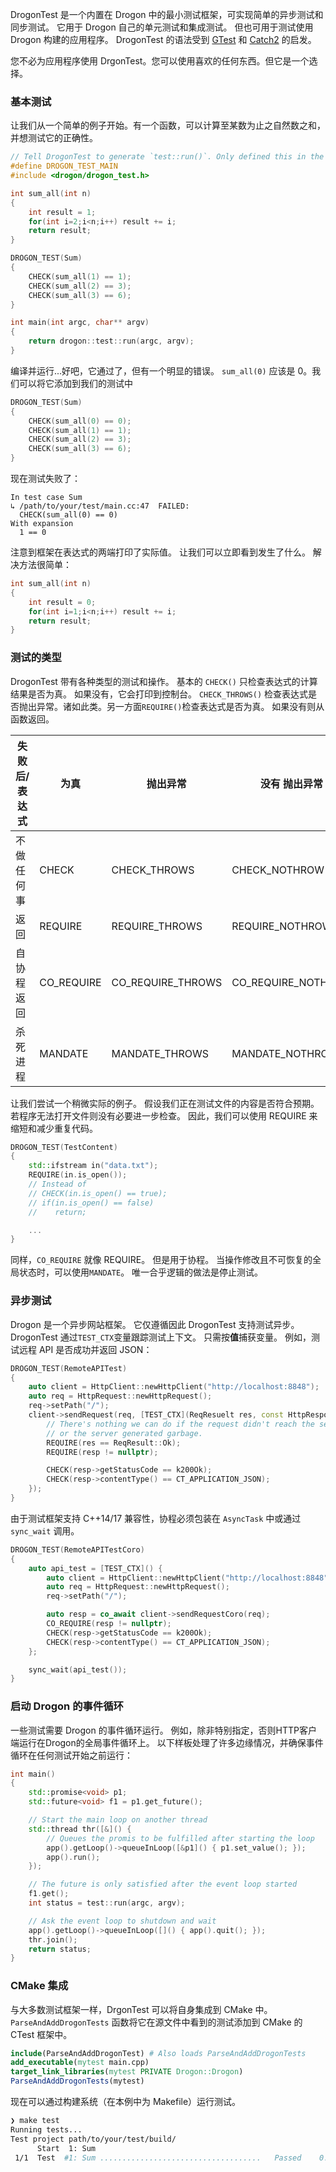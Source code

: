 DrogonTest 是一个内置在 Drogon 中的最小测试框架，可实现简单的异步测试和同步测试。 它用于 Drogon 自己的单元测试和集成测试。 但也可用于测试使用 Drogon 构建的应用程序。 DrogonTest 的语法受到 [GTest](https://github.com/google/googletest) 和 [Catch2](https://github.com/catchorg/Catch2) 的启发。

您不必为应用程序使用 DrgonTest。您可以使用喜欢的任何东西。但它是一个选择。 

### 基本测试

让我们从一个简单的例子开始。有一个函数，可以计算至某数为止之自然数之和，并想测试它的正确性。

```c++
// Tell DrogonTest to generate `test::run()`. Only defined this in the main file
#define DROGON_TEST_MAIN 
#include <drogon/drogon_test.h>

int sum_all(int n)
{
    int result = 1;
    for(int i=2;i<n;i++) result += i;
    return result;
}

DROGON_TEST(Sum)
{
    CHECK(sum_all(1) == 1);
    CHECK(sum_all(2) == 3);
    CHECK(sum_all(3) == 6);
}

int main(int argc, char** argv)
{
    return drogon::test::run(argc, argv);
}
```

编译并运行...好吧，它通过了，但有一个明显的错误。 `sum_all(0)` 应该是 0。我们可以将它添加到我们的测试中

```c++
DROGON_TEST(Sum)
{
    CHECK(sum_all(0) == 0);
    CHECK(sum_all(1) == 1);
    CHECK(sum_all(2) == 3);
    CHECK(sum_all(3) == 6);
}
```

现在测试失败了： 

```
In test case Sum
↳ /path/to/your/test/main.cc:47  FAILED:
  CHECK(sum_all(0) == 0)
With expansion
  1 == 0
```

注意到框架在表达式的两端打印了实际值。 让我们可以立即看到发生了什么。 解决方法很简单： 

```c++
int sum_all(int n)
{
    int result = 0;
    for(int i=1;i<n;i++) result += i;
    return result;
}
```

### 测试的类型

DrogonTest 带有各种类型的测试和操作。 基本的 `CHECK()` 只检查表达式的计算结果是否为真。 如果没有，它会打印到控制台。 `CHECK_THROWS()` 检查表达式是否抛出异常。诸如此类。另一方面`REQUIRE()`检查表达式是否为真。 如果没有则从函数返回。

| 失败后/表达式               | 为真        | 抛出异常           | 没有 抛出异常         | 抛出特定异常           | 
|---------------------------|------------|-------------------|--------------------|----------------------| 
| 不做任何事                 | CHECK      | CHECK_THROWS      | CHECK_NOTHROW      | CHECK_THROWS_AS      | 
| 返回                      | REQUIRE    | REQUIRE_THROWS    | REQUIRE_NOTHROW    | REQUIRE_THROWS_AS    | 
| 自协程返回                 | CO_REQUIRE | CO_REQUIRE_THROWS | CO_REQUIRE_NOTHROW | CO_REQUIRE_THROWS_AS | 
| 杀死进程                   | MANDATE     | MANDATE_THROWS     | MANDATE_NOTHROW     | MANDATE_THROWS_AS     | 

让我们尝试一个稍微实际的例子。 假设我们正在测试文件的内容是否符合预期。 若程序无法打开文件则没有必要进一步检查。 因此，我们可以使用 REQUIRE 来缩短和减少重复代码。 

```c++
DROGON_TEST(TestContent)
{
    std::ifstream in("data.txt");
    REQUIRE(in.is_open());
    // Instead of
    // CHECK(in.is_open() == true);
    // if(in.is_open() == false)
    //    return;

    ...
}
```

同样，`CO_REQUIRE` 就像 REQUIRE。 但是用于协程。 当操作修改且不可恢复的全局状态时，可以使用`MANDATE`。 唯一合乎逻辑的做法是停止测试。 

### 异步测试

Drogon 是一个异步网站框架。 它仅遵循因此 DrogonTest 支持测试异步。 DrogonTest 通过`TEST_CTX`变量跟踪测试上下文。 只需按**值**捕获变量。 例如，测试远程 API 是否成功并返回 JSON：

```c++
DROGON_TEST(RemoteAPITest)
{
    auto client = HttpClient::newHttpClient("http://localhost:8848");
    auto req = HttpRequest::newHttpRequest();
    req->setPath("/");
    client->sendRequest(req, [TEST_CTX](ReqResuelt res, const HttpResponsePtr& resp) {
        // There's nothing we can do if the request didn't reach the server
        // or the server generated garbage.
        REQUIRE(res == ReqResult::Ok);
        REQUIRE(resp != nullptr);

        CHECK(resp->getStatusCode == k200Ok);
        CHECK(resp->contentType() == CT_APPLICATION_JSON);
    });
}
```

由于测试框架支持 C++14/17 兼容性，协程必须包装在 `AsyncTask` 中或通过 `sync_wait` 调用。

```c++
DROGON_TEST(RemoteAPITestCoro)
{
    auto api_test = [TEST_CTX]() {
        auto client = HttpClient::newHttpClient("http://localhost:8848");
        auto req = HttpRequest::newHttpRequest();
        req->setPath("/");

        auto resp = co_await client->sendRequestCoro(req);
        CO_REQUIRE(resp != nullptr);
        CHECK(resp->getStatusCode == k200Ok);
        CHECK(resp->contentType() == CT_APPLICATION_JSON);
    };

    sync_wait(api_test());
}
```

### 启动 Drogon 的事件循环

一些测试需要 Drogon 的事件循环运行。 例如，除非特别指定，否则HTTP客户端运行在Drogon的全局事件循环上。 以下样板处理了许多边缘情况，并确保事件循环在任何测试开始之前运行：

```c++
int main() 
{
    std::promise<void> p1;
    std::future<void> f1 = p1.get_future();

    // Start the main loop on another thread
    std::thread thr([&]() {
        // Queues the promis to be fulfilled after starting the loop
        app().getLoop()->queueInLoop([&p1]() { p1.set_value(); });
        app().run();
    });

    // The future is only satisfied after the event loop started
    f1.get();
    int status = test::run(argc, argv);

    // Ask the event loop to shutdown and wait
    app().getLoop()->queueInLoop([]() { app().quit(); });
    thr.join();
    return status;
}
```

### CMake 集成

与大多数测试框架一样，DrgonTest 可以将自身集成到 CMake 中。 `ParseAndAddDrogonTests` 函数将它在源文件中看到的测试添加到 CMake 的 CTest 框架中。

```cmake
include(ParseAndAddDrogonTest) # Also loads ParseAndAddDrogonTests
add_executable(mytest main.cpp)
target_link_libraries(mytest PRIVATE Drogon::Drogon)
ParseAndAddDrogonTests(mytest)
```

现在可以通过构建系统（在本例中为 Makefile）运行测试。 

```bash
❯ make test
Running tests...
Test project path/to/your/test/build/
      Start  1: Sum
 1/1  Test  #1: Sum ....................................   Passed    0.00 sec
```
